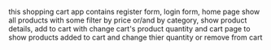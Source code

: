 this shopping cart app contains register form, login form, home page show all products with some filter by price or/and by category, show product details, add to cart with 
change cart's product quantity and cart page to show products added to cart and change thier quantity or remove from cart
